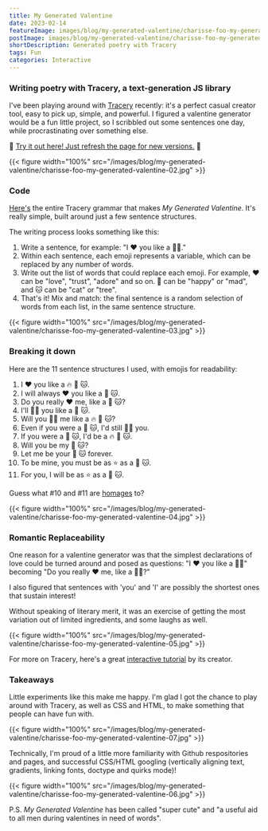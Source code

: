 ```yaml
---
title: My Generated Valentine
date: 2023-02-14
featureImage: images/blog/my-generated-valentine/charisse-foo-my-generated-valentine-01-thumbnail-v.jpg
postImage: images/blog/my-generated-valentine/charisse-foo-my-generated-valentine-01.jpg
shortDescription: Generated poetry with Tracery
tags: Fun
categories: Interactive
---
```


### Writing poetry with Tracery, a text-generation JS library

I've been playing around with [Tracery](http://tracery.io) recently: it's a perfect casual creator tool, easy to pick up, simple, and powerful. I figured a valentine generator would be a fun little project, so I scribbled out some sentences one day, while procrastinating over something else.

🌹 [Try it out here! Just refresh the page for new versions.](https://charissefoo.me/my-generated-valentine) 🌹

{{< figure width="100%" src="/images/blog/my-generated-valentine/charisse-foo-my-generated-valentine-02.jpg" >}}

### Code

[Here's](https://github.com/charissefoo/my-generated-valentine/blob/main/js/grammars.js) the entire Tracery grammar that makes _My Generated Valentine_. It's really simple, built around just a few sentence structures.

The writing process looks something like this:

1. Write a sentence, for example: "I ❤️ you like a 🌈🐱."
2. Within each sentence, each emoji represents a variable, which can be replaced by any number of words.
3. Write out the list of words that could replace each emoji. For example, ❤️ can be "love", "trust", "adore" and so on. 🌈 can be "happy" or "mad", and 🐱 can be "cat" or "tree".
4. That's it! Mix and match: the final sentence is a random selection of words from each list, in the same sentence structure.

{{< figure width="100%" src="/images/blog/my-generated-valentine/charisse-foo-my-generated-valentine-03.jpg" >}}

### Breaking it down

Here are the 11 sentence structures I used, with emojis for readability:

1. I ❤️ you like a 🔥 🌈 🐱.
2. I will always ❤️ you like a 🌈 🐱.
3. Do you really ❤️ me, like a 🌈 🐱?
4. I'll 🙆‍♀️ you like a 🌈 🐱.
5. Will you 🙆‍♀️ me like a 🔥 🌈 🐱?
6. Even if you were a 🌈 🐱, I'd still 🙆‍♀️ you.
7. If you were a 🌈 🐱, I'd be a 🔥 🌈 🐱.
8. Will you be my 🌈 🐱?
9. Let me be your 🌈 🐱 forever.
10. To be mine, you must be as ⭐️ as a 🌈 🐱.
11. For you, I will be as ⭐️ as a 🌈 🐱.

Guess what #10 and #11 are [homages](https://www.youtube.com/watch?v=TVcLIfSC4OE) to?

{{< figure width="100%" src="/images/blog/my-generated-valentine/charisse-foo-my-generated-valentine-04.jpg" >}}

### Romantic Replaceability

One reason for a valentine generator was that the simplest declarations of love could be turned around and posed as questions: "I ❤️ you like a 🌈🐱" becoming "Do you really ❤️ me, like a 🌈🐱?"

I also figured that sentences with 'you' and 'I' are possibly the shortest ones that sustain interest!

Without speaking of literary merit, it was an exercise of getting the most variation out of limited ingredients, and some laughs as well.

{{< figure width="100%" src="/images/blog/my-generated-valentine/charisse-foo-my-generated-valentine-05.jpg" >}}

For more on Tracery, here's a great [interactive tutorial](http://www.crystalcodepalace.com/traceryTut.html) by its creator.

### Takeaways

Little experiments like this make me happy. I'm glad I got the chance to play around with Tracery, as well as CSS and HTML, to make something that people can have fun with.

{{< figure width="100%" src="/images/blog/my-generated-valentine/charisse-foo-my-generated-valentine-07.jpg" >}}

Technically, I'm proud of a little more familiarity with Github respositories and pages, and successful CSS/HTML googling (vertically aligning text, gradients, linking fonts, doctype and quirks mode)!

{{< figure width="100%" src="/images/blog/my-generated-valentine/charisse-foo-my-generated-valentine-06.jpg" >}}

P.S. _My Generated Valentine_ has been called "super cute" and "a useful aid to all men during valentines in need of words".
